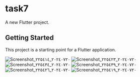 # task7

A new Flutter project.

## Getting Started

This project is a starting point for a Flutter application.


![Screenshot_٢٠٢٤٠٧٢٠_٢٢٥٤١٤](https://github.com/user-attachments/assets/a0f60d6e-f940-4dda-85f5-ab596cd178ff)
![Screenshot_٢٠٢٤٠٧٢٠_٢٢٥٤٢٣](https://github.com/user-attachments/assets/f394854b-07ac-474e-a1e2-d8c8b202e562)
![Screenshot_٢٠٢٤٠٧٢٠_٢٢٥٤٣٤](https://github.com/user-attachments/assets/93985577-50a2-46eb-add3-3de20e01c5c5)
![Screenshot_٢٠٢٤٠٧٢٠_٢٢٥٤٣٩](https://github.com/user-attachments/assets/c15102f8-bd60-4f5c-a5c4-c76d5fb255ca)
![Screenshot_٢٠٢٤٠٧٢٠_٢٢٥٤٢٦](https://github.com/user-attachments/assets/445348e9-000a-4813-9df0-14db0389d79c)
![Screenshot_٢٠٢٤٠٧٢٠_٢٢٥٤١٩](https://github.com/user-attachments/assets/5f6e0fb3-501d-465a-85b7-121b33657d8a)
